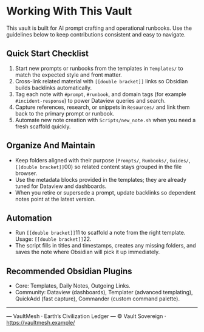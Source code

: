 # Working With This Vault

This vault is built for AI prompt crafting and operational runbooks. Use the guidelines below to keep contributions consistent and easy to navigate.

## Quick Start Checklist
1. Start new prompts or runbooks from the templates in `Templates/` to match the expected style and front matter.
2. Cross-link related material with `[[double bracket]]` links so Obsidian builds backlinks automatically.
3. Tag each note with `#prompt`, `#runbook`, and domain tags (for example `#incident-response`) to power Dataview queries and search.
4. Capture references, research, or snippets in `Resources/` and link them back to the primary prompt or runbook.
5. Automate new note creation with `Scripts/new_note.sh` when you need a fresh scaffold quickly.

## Organize And Maintain
- Keep folders aligned with their purpose (`Prompts/`, `Runbooks/`, `Guides/`, `[[double bracket]]`00) so related content stays grouped in the file browser.
- Use the metadata blocks provided in the templates; they are already tuned for Dataview and dashboards.
- When you retire or supersede a prompt, update backlinks so dependent notes point at the latest version.

## Automation
- Run `[[double bracket]]`11 to scaffold a note from the right template. Usage: `[[double bracket]]`22.
- The script fills in titles and timestamps, creates any missing folders, and saves the note where Obsidian will pick it up immediately.

## Recommended Obsidian Plugins
- Core: Templates, Daily Notes, Outgoing Links.
- Community: Dataview (dashboards), Templater (advanced templating), QuickAdd (fast capture), Commander (custom command palette).

---


— VaultMesh · Earth’s Civilization Ledger —
© Vault Sovereign · https://vaultmesh.example/

